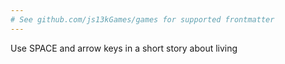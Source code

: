 ```yaml
---
# See github.com/js13kGames/games for supported frontmatter
---
```

Use SPACE and arrow keys in a short story about living
